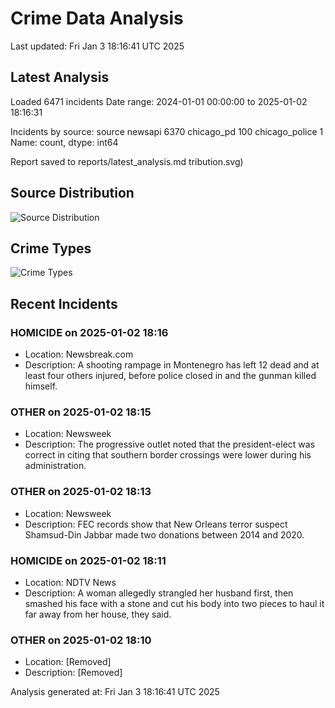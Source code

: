 # Crime Data Analysis
Last updated: Fri Jan  3 18:16:41 UTC 2025

## Latest Analysis

Loaded 6471 incidents
Date range: 2024-01-01 00:00:00 to 2025-01-02 18:16:31

Incidents by source:
source
newsapi           6370
chicago_pd         100
chicago_police       1
Name: count, dtype: int64

Report saved to reports/latest_analysis.md
tribution.svg)

## Source Distribution
![Source Distribution](images/source_distribution.svg)

## Crime Types
![Crime Types](images/crime_types.svg)

## Recent Incidents

### HOMICIDE on 2025-01-02 18:16
- Location: Newsbreak.com
- Description: A shooting rampage in Montenegro has left 12 dead and at least four others injured, before police closed in and the gunman killed himself.


### OTHER on 2025-01-02 18:15
- Location: Newsweek
- Description: The progressive outlet noted that the president-elect was correct in citing that southern border crossings were lower during his administration.


### OTHER on 2025-01-02 18:13
- Location: Newsweek
- Description: FEC records show that New Orleans terror suspect Shamsud-Din Jabbar made two donations between 2014 and 2020.


### HOMICIDE on 2025-01-02 18:11
- Location: NDTV News
- Description: A woman allegedly strangled her husband first, then smashed his face with a stone and cut his body into two pieces to haul it far away from her house, they said.


### OTHER on 2025-01-02 18:10
- Location: [Removed]
- Description: [Removed]

Analysis generated at: Fri Jan  3 18:16:41 UTC 2025
